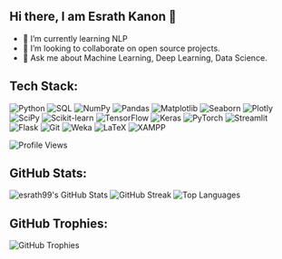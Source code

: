 ## Hi there, I am Esrath Kanon 👋

- 🌱 I’m currently learning NLP
- 👯 I’m looking to collaborate on open source projects.
- 💬 Ask me about Machine Learning, Deep Learning, Data Science.


## Tech Stack:

![Python](https://img.shields.io/badge/Python-3776AB?style=for-the-badge&logo=python&logoColor=white)
![SQL](https://img.shields.io/badge/SQL-4479A1?style=for-the-badge&logo=mysql&logoColor=white)
![NumPy](https://img.shields.io/badge/NumPy-013243?style=for-the-badge&logo=numpy&logoColor=white)
![Pandas](https://img.shields.io/badge/Pandas-150458?style=for-the-badge&logo=pandas&logoColor=white)
![Matplotlib](https://img.shields.io/badge/Matplotlib-3776AB?style=for-the-badge&logo=matplotlib&logoColor=white)
![Seaborn](https://img.shields.io/badge/Seaborn-2E8B57?style=for-the-badge&logo=seaborn&logoColor=white)
![Plotly](https://img.shields.io/badge/Plotly-3F4F75?style=for-the-badge&logo=plotly&logoColor=white)
![SciPy](https://img.shields.io/badge/SciPy-8CAAE6?style=for-the-badge&logo=scipy&logoColor=white)
![Scikit-learn](https://img.shields.io/badge/Scikit--Learn-F7931E?style=for-the-badge&logo=scikit-learn&logoColor=white)
![TensorFlow](https://img.shields.io/badge/TensorFlow-FF6F00?style=for-the-badge&logo=tensorflow&logoColor=white)
![Keras](https://img.shields.io/badge/Keras-D00000?style=for-the-badge&logo=keras&logoColor=white)
![PyTorch](https://img.shields.io/badge/PyTorch-EE4C2C?style=for-the-badge&logo=pytorch&logoColor=white)
![Streamlit](https://img.shields.io/badge/Streamlit-FF4B4B?style=for-the-badge&logo=streamlit&logoColor=white)
![Flask](https://img.shields.io/badge/Flask-000000?style=for-the-badge&logo=flask&logoColor=white)
![Git](https://img.shields.io/badge/Git-F05032?style=for-the-badge&logo=git&logoColor=white)
![Weka](https://img.shields.io/badge/Weka-000000?style=for-the-badge&logo=weka&logoColor=white)
![LaTeX](https://img.shields.io/badge/LaTeX-008080?style=for-the-badge&logo=latex&logoColor=white)
![XAMPP](https://img.shields.io/badge/XAMPP-FB7A24?style=for-the-badge&logo=xampp&logoColor=white)

![Profile Views](https://komarev.com/ghpvc/?username=esrath99&color=blue)

## GitHub Stats:

![esrath99's GitHub Stats](https://github-readme-stats.vercel.app/api?username=esrath99&show_icons=true&theme=dark)
![GitHub Streak](https://github-readme-streak-stats.herokuapp.com/?user=esrath99&theme=dark)
![Top Languages](https://github-readme-stats.vercel.app/api/top-langs/?username=esrath99&layout=compact&theme=dark)

## GitHub Trophies:
![GitHub Trophies](https://github-profile-trophy.vercel.app/?username=esrath99&theme=juicyfresh&no-frame=true&margin-w=15)
